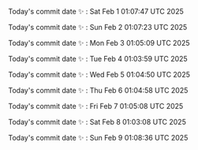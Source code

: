 Today's commit date ✨ : Sat Feb 1 01:07:47 UTC 2025 

Today's commit date ✨ : Sun Feb 2 01:07:23 UTC 2025 

Today's commit date ✨ : Mon Feb 3 01:05:09 UTC 2025 

Today's commit date ✨ : Tue Feb 4 01:03:59 UTC 2025 

Today's commit date ✨ : Wed Feb 5 01:04:50 UTC 2025 

Today's commit date ✨ : Thu Feb 6 01:04:58 UTC 2025 

Today's commit date ✨ : Fri Feb 7 01:05:08 UTC 2025 

Today's commit date ✨ : Sat Feb 8 01:03:08 UTC 2025 

Today's commit date ✨ : Sun Feb 9 01:08:36 UTC 2025 

